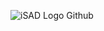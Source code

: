 ![iSAD Logo Github](https://github.com/sirx2713/Flag-of-Laos/assets/122817303/8a5e9e65-e7c6-4d3f-a4aa-88f5f6213ba6)
